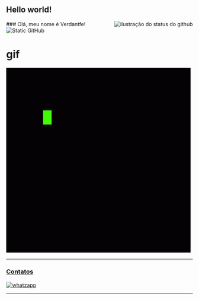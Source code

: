 ## Hello world!
<img align='right' src="https://github-readme-stats.vercel.app/api?username=iuricode&show_icons=true&title_color=783c00&text_color=af552e&icon_color=783c00&bg_color=f8efd4&cache_seconds=2300" alt="ilustração do status do github">
### Olá, meu nome é Verdantfe!

<img src="https://img.shields.io/static/v1?label=Overview&message=SEUNOME&color=f8efd4&style=for-the-badge&logo=GitHub" alt="Static GitHub">


# gif

![GIF](https://github.com/Verdantfe/verdantfe/blob/main/gif.gif)
 

<div>
  <a href="#" ><hr></hr>
<h3>Contatos</h3>
 <a href="https://wa.me/+5514998366369">  <img align="center" alt="whatzapp" src="https://img.shields.io/badge/WhatsApp-25D366?style=for-the-badge&logo=whatsapp&logoColor=white"/> </a>
</div>
<a href="#"> <hr></hr>
